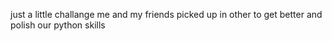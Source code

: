 just a little challange me and my friends picked up in other to get better and polish our python skills
